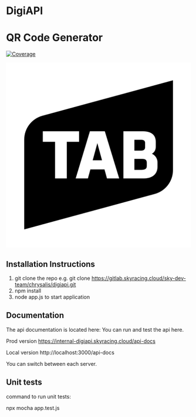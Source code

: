 # DigiAPI
# QR Code Generator

[![Coverage](https://img.shields.io/badge/coverage-95%25-brightgreen?logo=coveralls&logoColor=white)](https://gitlab.skyracing.cloud/sky-dev-team/chrysalis/digiapi/-/blob/main/coverage/lcov-report/index.html)

![Alt text](images/tab-logo-white.png)

## Installation Instructions

1. git clone the repo e.g. git clone https://gitlab.skyracing.cloud/sky-dev-team/chrysalis/digiapi.git
2. npm install
3. node app.js to start application

## Documentation

The api documentation is located here:
You can run and test the api here.

Prod version
https://internal-digiapi.skyracing.cloud/api-docs

Local version
http://localhost:3000/api-docs

You can switch between each server.

## Unit tests

command to run unit tests:

npx mocha app.test.js

